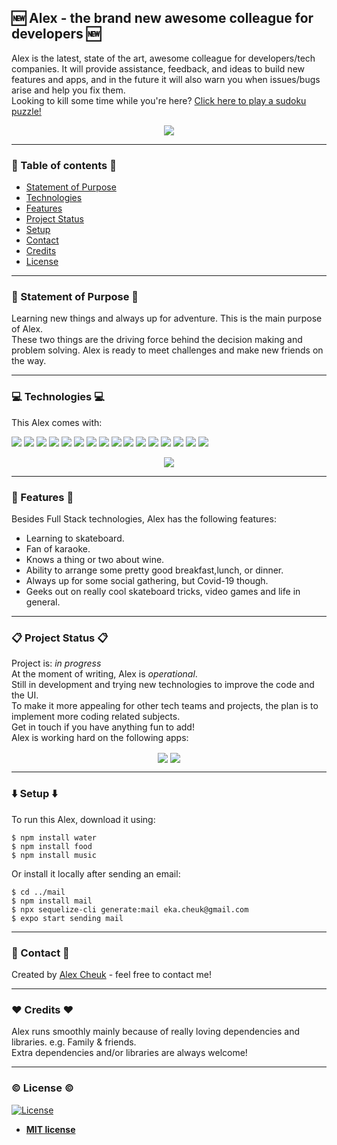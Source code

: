 ## :new: Alex - the brand new awesome colleague for developers :new:

Alex is the latest, state of the art, awesome colleague for developers/tech companies.
It will provide assistance, feedback, and ideas to build new features and apps, and in the future it will also warn you when issues/bugs arise and help you fix them.  
Looking to kill some time while you're here? [Click here to play a sudoku puzzle!](https://team-cake.github.io/sudoku/)  

<div align="center"  >
<a href="https://github.com/team-cake"> <img align="center" src="https://github-readme-stats.vercel.app/api?username=team-cake&hide=issues&show_icons=true&theme=vue&count_private=true" /></a> </div>

---

### :open_file_folder: Table of contents :open_file_folder:

- [Statement of Purpose](#statement-of-purpose)
- [Technologies](#technologies)
- [Features](#features)
- [Project Status](#project-status)
- [Setup](#setup)
- [Contact](#contact)
- [Credits](#credits)
- [License](#license)

---

### :mega: Statement of Purpose :mega:

Learning new things and always up for adventure. This is the main purpose of Alex.  
These two things are the driving force behind the decision making and problem solving.
Alex is ready to meet challenges and make new friends on the way. 

---

### :computer: Technologies :computer:

This Alex comes with:

![](https://img.shields.io/badge/OS-Linux-informational?style=plastic&logo=ubuntu) ![](https://img.shields.io/badge/Editor-VSCode-informational?style=plastic&logo=visualstudiocode) ![](https://img.shields.io/badge/Code-JavaScript-informational?style=plastic&logo=javascript) ![](https://img.shields.io/badge/Code-TypeScript-informational?style=plastic&logo=typescript) ![](https://img.shields.io/badge/Code-React-informational?style=plastic&logo=react) ![](https://img.shields.io/badge/Code-ReactNative-informational?style=plastic&logo=react) ![](https://img.shields.io/badge/Code-Redux-informational?style=plastic&logo=redux) ![](https://img.shields.io/badge/Shell-ZSH-informational?style=plastic) ![](https://img.shields.io/badge/Tools-Node.js-informational?style=plastic&logo=node-dot-js) ![](https://img.shields.io/badge/Tools-Express-informational?style=plastic) ![](https://img.shields.io/badge/Tools-PostgreSQL-informational?style=plastic&logo=postgresql) ![](https://img.shields.io/badge/Tools-Github-informational?style=plastic&logo=github) ![](https://img.shields.io/badge/Tools-ApolloGraphQL-informational?style=plastic&logo=apollographql) ![](https://img.shields.io/badge/Web-HTML5-informational?style=plastic&logo=html5) ![](https://img.shields.io/badge/Web-CSS3-informational?style=plastic&logo=css3) ![](https://img.shields.io/badge/Web-SCSS-informational?style=plastic&logo=SCSS)

<div   align="center"  >
<a href="https://github.com/team-cake"> <img align="center" src="https://github-readme-stats.vercel.app/api/top-langs/?username=team-cake&layout=compact&theme=vue" /> </a> </div>

---

### :bookmark_tabs: Features :bookmark_tabs: 

Besides Full Stack technologies, Alex has the following features:

- Learning to skateboard. 
- Fan of karaoke.
- Knows a thing or two about wine.
- Ability to arrange some pretty good breakfast,lunch, or dinner.
- Always up for some social gathering, but Covid-19 though.
- Geeks out on really cool skateboard tricks, video games and life in general.

---

### :clipboard: Project Status :clipboard: 

Project is: _in progress_  
At the moment of writing, Alex is *operational*.  
Still in development and trying new technologies to improve the code and the UI.  
To make it more appealing for other tech teams and projects, the plan is to implement more coding related subjects.  
Get in touch if you have anything fun to add!  
Alex is working hard on the following apps:  

<div   align="center"  >
 <a href="https://github.com/team-cake/mode-FE">  <img align="center" src="https://github-readme-stats.vercel.app/api/pin/?username=team-cake&repo=mode-FE&layout=compact&theme=vue" /></a> <a href="https://github.com/team-cake/codetracker-FE"><img align="center" src="https://github-readme-stats.vercel.app/api/pin/?username=team-cake&repo=codetracker-FE&layout=compact&theme=vue" /> </a>
</div>

---

### :arrow_down: Setup :arrow_down:

To run this Alex, download it using:  

```
$ npm install water
$ npm install food
$ npm install music
```

Or install it locally after sending an email:

```
$ cd ../mail
$ npm install mail
$ npx sequelize-cli generate:mail eka.cheuk@gmail.com
$ expo start sending mail
```

---

### :calling: Contact :calling:

Created by [Alex Cheuk](https://www.linkedin.com/in/alex-cheuk/) - feel free to contact me!

---

### :hearts: Credits :hearts:

Alex runs smoothly mainly because of really loving dependencies and libraries. e.g. Family & friends.  
Extra dependencies and/or libraries are always welcome!

---

### :copyright: License :copyright:

[![License](https://img.shields.io/badge/license-mit-brightgreen)](http://badges.mit-license.org)

- **[MIT license](http://opensource.org/licenses/mit-license.php)**


